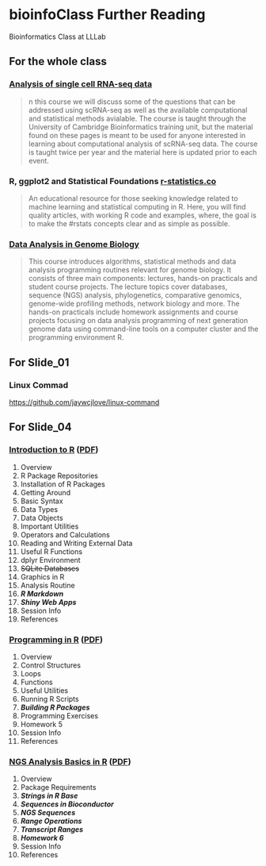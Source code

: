 # bioinfoClass Further Reading
Bioinformatics Class at LLLab
## For the whole class
### [Analysis of single cell RNA-seq data](https://hemberg-lab.github.io/scRNA.seq.course/index.html "Martin Hemberg Lab")
>n this course we will discuss some of the questions that can be addressed using scRNA-seq as well as the available computational and statistical methods avialable. The course is taught through the University of Cambridge Bioinformatics training unit, but the material found on these pages is meant to be used for anyone interested in learning about computational analysis of scRNA-seq data. The course is taught twice per year and the material here is updated prior to each event.
### R, ggplot2 and Statistical Foundations [r-statistics.co](http://r-statistics.co/ "good")  
>An educational resource for those seeking knowledge related to machine learning and statistical computing in R. Here, you will find quality articles, with working R code and examples, where, the goal is to make the #rstats concepts clear and as simple as possible.
### [Data Analysis in Genome Biology](http://girke.bioinformatics.ucr.edu/GEN242/ " Thomas Girke @University of California, Riverside")
>This course introduces algorithms, statistical methods and data analysis programming routines relevant for genome biology. It consists of three main components: lectures, hands-on practicals and student course projects. The lecture topics cover databases, sequence (NGS) analysis, phylogenetics, comparative genomics, genome-wide profiling methods, network biology and more. The hands-on practicals include homework assignments and course projects focusing on data analysis programming of next generation genome data using command-line tools on a computer cluster and the programming environment R.
## For Slide_01
### Linux Commad   
https://github.com/jaywcjlove/linux-command

## For Slide_04
### [Introduction to R](http://girke.bioinformatics.ucr.edu/GEN242/mydoc_Rbasics_01.html "GEN242 Spring 2018") ([PDF](https://github.com/lizc07/bioinfoClass/blob/master/Materials/Rbasics.pdf "Materials/Rbasics.pdf"))   
1. Overview
2. R Package Repositories
3. Installation of R Packages
4. Getting Around
5. Basic Syntax
6. Data Types
7. Data Objects
8. Important Utilities
9. Operators and Calculations
10. Reading and Writing External Data
11. Useful R Functions
12. dplyr Environment
13. ~~SQLite Databases~~
14. Graphics in R
15. Analysis Routine
16. ***R Markdown***
17. ***Shiny Web Apps***
18. Session Info
19. References
### [Programming in R](http://girke.bioinformatics.ucr.edu/GEN242/mydoc_Programming_in_R_01.html "GEN242 Spring 2018") ([PDF](https://github.com/lizc07/bioinfoClass/blob/master/Materials/Programming_in_R.pdf "Materials/Programming_in_R.pdf"))      
1. Overview
2. Control Structures
3. Loops
4. Functions
5. Useful Utilities
6. Running R Scripts
7. ***Building R Packages***
8. Programming Exercises
9. Homework 5
10. Session Info
11. References
### [NGS Analysis Basics in R](http://girke.bioinformatics.ucr.edu/GEN242/mydoc_Rsequences_01.html "GEN242 Spring 2018")  ([PDF](https://github.com/lizc07/bioinfoClass/blob/master/Materials/Rsequences.pdf "Materials/Rsequences.pdf"))   
1. Overview
2. Package Requirements
3. ***Strings in R Base***
4. ***Sequences in Bioconductor***
5. ***NGS Sequences***
6. ***Range Operations***
7. ***Transcript Ranges***
8. ***Homework 6***
9. Session Info
10. References

